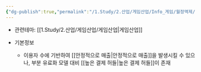 ```yaml
---
{"dg-publish":true,"permalink":"/1.Study/2.산업/게임산업/Info_게임/월정액제/","created":"2024-11-20T21:02:27.787+09:00","updated":"2025-06-03T20:07:20.008+09:00"}
---
```


- 관련테마: [[1.Study/2.산업/게임산업/게임산업\|게임산업]]

- 기본정보
	- 이용자 수에 기반하여 [[안정적으로 매출\|안정적으로 매출]]을 발생시킬 수 있으나, 부분 유료화 모델 대비 [[높은 결제 허들\|높은 결제 허들]]이 존재